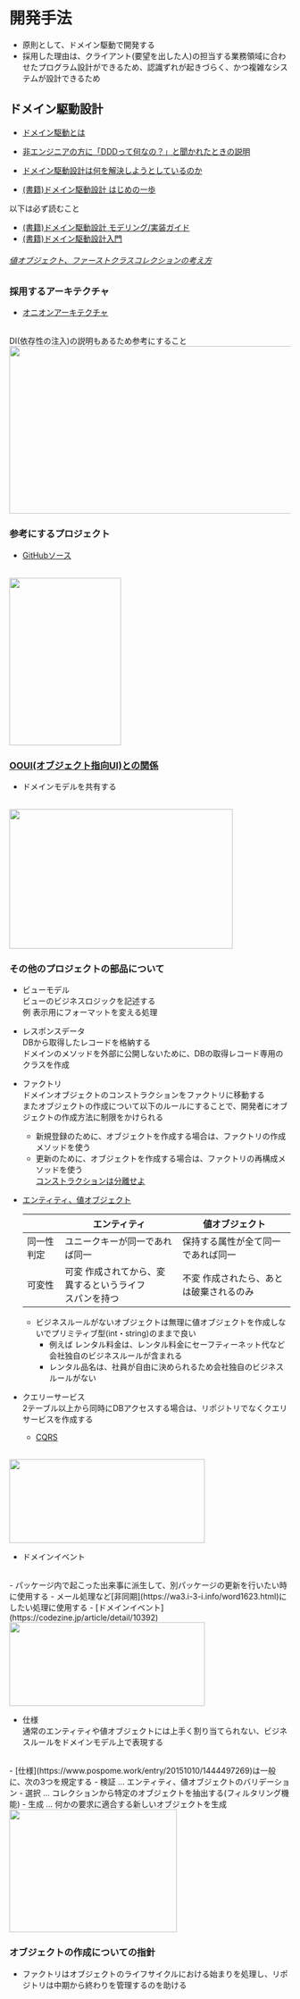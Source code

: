 # 開発手法

* 原則として、ドメイン駆動で開発する
* 採用した理由は、クライアント(要望を出した人)の担当する業務領域に合わせたプログラム設計ができるため、認識ずれが起きづらく、かつ複雑なシステムが設計できるため

## ドメイン駆動設計

* [ドメイン駆動とは](https://codezine.jp/article/detail/11968)

* [非エンジニアの方に「DDDって何なの？」と聞かれたときの説明](https://little-hands.hatenablog.com/entry/2018/12/17/what_is_ddd)
* [ドメイン駆動設計は何を解決しようとしているのか](https://qiita.com/little_hand_s/items/721afcbc555444663247
)
* [(書籍)ドメイン駆動設計 はじめの一歩](https://drive.google.com/drive/folders/1TgREZA9s5xMZlTJpqMZN0Ozmgg292pfp)

以下は必ず読むこと
* [(書籍)ドメイン駆動設計 モデリング/実装ガイド](https://drive.google.com/drive/folders/1TgREZA9s5xMZlTJpqMZN0Ozmgg292pfp)
* [(書籍)ドメイン駆動設計入門](https://www.amazon.co.jp/%E3%83%89%E3%83%A1%E3%82%A4%E3%83%B3%E9%A7%86%E5%8B%95%E8%A8%AD%E8%A8%88%E5%85%A5%E9%96%80-%E3%83%9C%E3%83%88%E3%83%A0%E3%82%A2%E3%83%83%E3%83%97%E3%81%A7%E3%82%8F%E3%81%8B%E3%82%8B-%E3%83%89%E3%83%A1%E3%82%A4%E3%83%B3%E9%A7%86%E5%8B%95%E8%A8%AD%E8%A8%88%E3%81%AE%E5%9F%BA%E6%9C%AC-%E6%88%90%E7%80%AC-%E5%85%81%E5%AE%A3/dp/479815072X/ref=sr_1_1?__mk_ja_JP=%E3%82%AB%E3%82%BF%E3%82%AB%E3%83%8A&crid=14Q7AOEEWESG9&dchild=1&keywords=%E3%83%89%E3%83%A1%E3%82%A4%E3%83%B3%E9%A7%86%E5%8B%95%E8%A8%AD%E8%A8%88%E5%85%A5%E9%96%80&qid=1602549073&s=books&sprefix=%E3%83%89%E3%83%A1%E3%82%A4%E3%83%B3%2Ccomputers%2C228&sr=1-1)

###### [値オブジェクト、ファーストクラスコレクションの考え方](https://blog.sojiro.me/blog/2017/08/25/value-object-and-collection-object/)

### 採用するアーキテクチャ
* [オニオンアーキテクチャ](https://little-hands.hatenablog.com/entry/2018/12/10/ddd-architecture)
<br>
DI(依存性の注入)の説明もあるため参考にすること
<img src="https://i.imgur.com/5FwNJv5.png" width="700" height="300"/>

### 参考にするプロジェクト
* [GitHubソース](https://github.com/shin1x1/laravel-ddd-sample)
<br>
<img src="https://i.imgur.com/U24tmtt.png" width="200" height="300"/>

### [OOUI(オブジェクト指向UI)との関係](https://medium.com/mixi-developers/ooui-apply-object-oriented-to-design-2adecccbac08)
* ドメインモデルを共有する
<br>
<img src="https://i.imgur.com/u9fjJbT.png" width="400" height="250"/>

### その他のプロジェクトの部品について
* ビューモデル
<br>ビューのビジネスロジックを記述する
<br>例 表示用にフォーマットを変える処理

* レスポンスデータ
<br>DBから取得したレコードを格納する
<br>ドメインのメソッドを外部に公開しないために、DBの取得レコード専用のクラスを作成

* ファクトリ
<br>ドメインオブジェクトのコンストラクションをファクトリに移動する
<br>またオブジェクトの作成について以下のルールにすることで、開発者にオブジェクトの作成方法に制限をかけられる
  - 新規登録のために、オブジェクトを作成する場合は、ファクトリの作成メソッドを使う
  - 更新のために、オブジェクトを作成する場合は、ファクトリの再構成メソッドを使う 
  <br>[コンストラクションは分離せよ](http://masuda220.jugem.jp/?eid=316)

* [エンティティ、値オブジェクト](https://little-hands.hatenablog.com/entry/2018/12/09/entity-value-object)

    |      |  エンティティ  |  値オブジェクト   |
    | ---- | ---- | ---- |
    |  同一性判定  |  ユニークキーが同一であれば同一  |  保持する属性が全て同一であれば同一  |
    |  可変性  |  可変 作成されてから、変異するというライフ<br>スパンを持つ  |  不変 作成されたら、あとは破棄されるのみ  |

  - ビジネスルールがないオブジェクトは無理に値オブジェクトを作成しないでプリミティブ型(int・string)のままで良い
    - 例えば レンタル料金は、レンタル料金にセーフティーネット代など会社独自のビジネスルールが含まれる
    - レンタル品名は、社員が自由に決められるため会社独自のビジネスルールがない

* クエリーサービス 
<br>2テーブル以上から同時にDBアクセスする場合は、リポジトリでなくクエリサービスを作成する
  - [CQRS](https://little-hands.hatenablog.com/entry/2019/12/02/cqrs)
  <br>
<img src="https://i.imgur.com/ok3C3nE.png" width="350" height="150"/>

* ドメインイベント
<br>
  - パッケージ内で起こった出来事に派生して、別パッケージの更新を行いたい時に使用する
  - メール処理など[非同期](https://wa3.i-3-i.info/word1623.html)にしたい処理に使用する
    - [ドメインイベント](https://codezine.jp/article/detail/10392)
  <br>
<img src="https://docs.microsoft.com/ja-jp/dotnet/architecture/microservices/microservice-ddd-cqrs-patterns/media/domain-events-design-implementation/domain-model-ordering-microservice.png" width="350" height="150"/>

* 仕様
<br>通常のエンティティや値オブジェクトには上手く割り当てられない、ビジネスルールをドメインモデル上で表現する
<br>
  - [仕様](https://www.pospome.work/entry/20151010/1444497269)は一般に、次の3つを規定する
    - 検証 ... エンティティ、値オブジェクトのバリデーション
    - 選択 ... コレクションから特定のオブジェクトを抽出する(フィルタリング機能)
    - 生成 ... 何かの要求に適合する新しいオブジェクトを生成
<br>
<img src="https://image.slidesharecdn.com/20150531phpconkansai-150530073401-lva1-app6891/95/20150531-phpcon-kansai-7-638.jpg?cb=1432971289" width="300" height="220"/>

  
### オブジェクトの作成についての指針

* ファクトリはオブジェクトのライフサイクルにおける始まりを処理し、リポジトリは中期から終わりを管理するのを助ける
